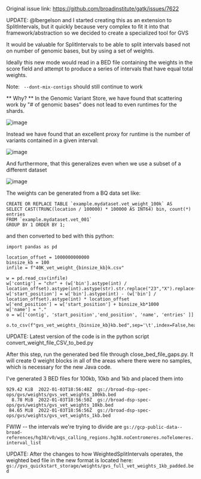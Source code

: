 Original issue link: https://github.com/broadinstitute/gatk/issues/7622


UPDATE: @lbergelson and I started creating this as an extension to SplitIntervals, but it quickly because very complex to fit it into that framework/abstraction so we decided to create a specialized tool for GVS

It would be valuable for SplitIntervals to be able to split intervals based not on number of genomic bases, but by using a set of weights.

Ideally this new mode would read in a BED file containing the weights in the score field and attempt to produce a series of intervals that have equal total weights.

Note: ` --dont-mix-contigs` should still continue to work

** Why? **
In the Genomic Variant Store, we have found that scattering work by "# of genomic bases" does not lead to even runtimes for the shards.

![image](https://user-images.githubusercontent.com/1423491/147964102-d2c83dea-8486-4699-9e7a-eef3dc759732.png)

Instead we have found that an excellent proxy for runtime is the number of variants contained in a given interval:

![image](https://user-images.githubusercontent.com/1423491/147964259-333f4058-a701-4b31-b410-242518d1b3b2.png)

And furthermore, that this generalizes even when we use a subset of a different dataset

![image](https://user-images.githubusercontent.com/1423491/147964392-17d045e9-e2f2-467b-8eae-77bd63291902.png)


The weights can be generated from a BQ data set like:

```
CREATE OR REPLACE TABLE `example.mydataset.vet_weight_100k` AS
SELECT CAST(TRUNC(location / 100000) * 100000 AS INT64) bin, count(*) entries
FROM `example.mydataset.vet_001`
GROUP BY 1 ORDER BY 1;
```

and then converted to bed with this python:

```
import pandas as pd

location_offset = 1000000000000
binsize_kb = 100
infile = f"40K_vet_weight_{binsize_kb}k.csv"

w = pd.read_csv(infile)
w['contig'] = "chr" + (w['bin'].astype(int) / location_offset).astype(int).astype(str).str.replace("23","X").replace("24","Y")
w['start_position'] = w['bin'].astype(int) - (w['bin'] / location_offset).astype(int) * location_offset
w['end_position'] = w['start_position'] + binsize_kb*1000
w['name'] = "."
o = w[['contig', 'start_position','end_position', 'name', 'entries' ]]

o.to_csv(f"gvs_vet_weights_{binsize_kb}kb.bed",sep='\t',index=False,header=False)
```
UPDATE: Latest version of the code is in the python script convert_weight_file_CSV_to_bed.py

After this step, run the generated bed file through close_bed_file_gaps.py.  It will create 0 weight blocks in all of the areas where there were no samples, which is necessary for the new Java code.


I've generated 3 BED files for 100kb, 10kb and 1kb and placed them into

```
929.42 KiB  2022-01-03T18:56:48Z  gs://broad-dsp-spec-ops/gvs/weights/gvs_vet_weights_100kb.bed
  8.78 MiB  2022-01-03T18:56:50Z  gs://broad-dsp-spec-ops/gvs/weights/gvs_vet_weights_10kb.bed
 84.65 MiB  2022-01-03T18:56:56Z  gs://broad-dsp-spec-ops/gvs/weights/gvs_vet_weights_1kb.bed
```

FWIW -- the intervals we're trying to divide are `gs://gcp-public-data--broad-references/hg38/v0/wgs_calling_regions.hg38.noCentromeres.noTelomeres.interval_list`

UPDATE: After the changes to how WeightedSplitIntervals operates, the weighted bed file in the new format is located here: `gs://gvs_quickstart_storage/weights/gvs_full_vet_weights_1kb_padded.bed`



